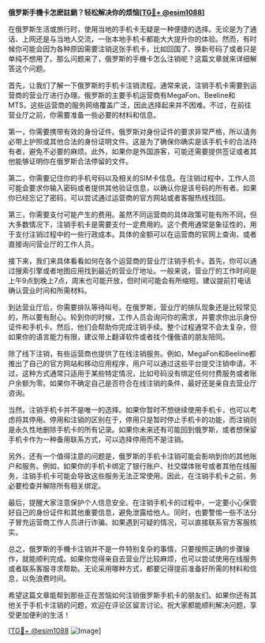 **俄罗斯手機卡怎麽註銷？轻松解决你的烦恼[[TG💪+ @esim1088](https://t.me/s/esim1088)]**

在俄罗斯生活或旅行时，使用当地的手机卡无疑是一种便捷的选择。无论是为了通话、上网还是与当地人交流，一张本地手机卡都能大大提升你的体验。然而，有时候你可能会因为各种原因需要注销这张手机卡，比如回国了、换新号码了或者只是单纯不想用了。那么问题来了，俄罗斯的手機卡怎么注销呢？这篇文章就来详细解答这个问题。

首先，让我们了解一下俄罗斯的手机卡注销流程。通常来说，注销手机卡需要到运营商的营业厅进行办理。俄罗斯的主要手机运营商有MegaFon、Beeline和MTS，这些运营商的服务网络覆盖广泛，因此选择起来并不困难。不过，在前往营业厅之前，你需要准备一些必要的材料和信息。

第一，你需要携带有效的身份证件。俄罗斯对身份证件的要求非常严格，所以请务必带上护照或其他合法的身份证明文件。这是为了确保你确实是该手机卡的合法持有者，避免不必要的麻烦。此外，如果你是外国游客，可能还需要提供签证或者其他能够证明你在俄罗斯合法停留的文件。

第二，你需要记住你的手机号码以及相关的SIM卡信息。在注销过程中，工作人员可能会要求你输入密码或者提供其他验证信息，以确认你是该号码的所有者。如果你已经忘记了密码，可以尝试通过运营商的官方网站或者客服热线找回。

第三，你需要支付可能产生的费用。虽然不同运营商的具体政策可能有所不同，但大多数情况下，注销手机卡是需要支付一定费用的。这个费用通常是象征性的，用于支付注销过程中的一些行政成本。具体的金额可以在运营商的官网上查询，或者直接询问营业厅的工作人员。

接下来，我们来具体看看如何在各个运营商的营业厅注销手机卡。首先，你可以通过搜索引擎或者地图应用找到最近的营业厅地址。一般来说，营业厅的工作时间是上午9点到晚上7点，周末也可能开放，但时间可能会有所缩短。建议提前打电话确认营业时间和所需材料。

到达营业厅后，你需要排队等待叫号。在俄罗斯，营业厅的排队现象还是比较常见的，所以要有耐心。轮到你的时候，工作人员会询问你的需求，并要求你出示身份证件和手机卡。然后，他们会帮助你完成注销手续。整个过程通常不会太复杂，但如果你的语言能力有限，建议带上翻译软件或者找个懂俄语的朋友陪同。

除了线下注销，有些运营商也提供了在线注销服务。例如，MegaFon和Beeline都推出了自己的官方网站和移动应用程序，用户可以通过这些平台提交注销申请。不过，这种方式通常只适用于某些特定情况，比如号码没有绑定任何付费服务或者账户余额为零。如果你不确定自己是否符合在线注销的条件，最好还是亲自去营业厅咨询。

当然，注销手机卡并不是唯一的选择。如果你暂时不想继续使用手机卡，也可以考虑将其停用。停用和注销的区别在于，停用只是暂时停止手机卡的功能，而注销则是永久性地删除手机卡的所有记录。如果你未来还有可能回到俄罗斯，或者想保留手机卡作为一种备用联系方式，可以选择停用而不是注销。

另外，还有一个值得注意的问题是，俄罗斯的手机卡注销可能会影响到你的其他账户和服务。例如，如果你的手机卡绑定了银行账户、社交媒体账号或者其他在线服务，注销手机卡可能会导致这些服务无法正常使用。因此，在注销手机卡之前，务必要检查并解除所有相关绑定。

最后，提醒大家注意保护个人信息安全。在注销手机卡的过程中，一定要小心保管好自己的身份证件和其他重要信息，避免泄露给他人。同时，也要警惕一些不法分子冒充运营商工作人员进行诈骗。如果遇到可疑的情况，可以直接联系官方客服核实。

总之，俄罗斯的手機卡注销并不是一件特别复杂的事情，只要按照正确的步骤操作，就能顺利完成。如果你觉得亲自去营业厅比较麻烦，也可以尝试使用在线服务或者联系客服寻求帮助。无论采用哪种方式，都要记得提前准备好所需的材料和信息，以免浪费时间。

希望这篇文章能帮到那些正在苦恼如何注销俄罗斯手机卡的朋友们。如果你还有其他关于手机卡注销的问题，欢迎在评论区留言讨论。祝大家都能顺利解决问题，享受更加便利的生活！

[[TG💪+ @esim1088](https://t.me/s/esim1088) ![Image](https://i.postimg.cc/4NQfJmqS/Snipaste-2025-05-13-00-14-12.png)]